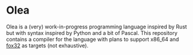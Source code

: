 # Olea

Olea is a (very) work-in-progress programming language inspired by Rust but with syntax inspired by Python and a bit of Pascal. This repository contains a compiler for the language with plans to support x86_64 and [fox32](https://github.com/fox32-arch/fox32) as targets (not exhaustive).
